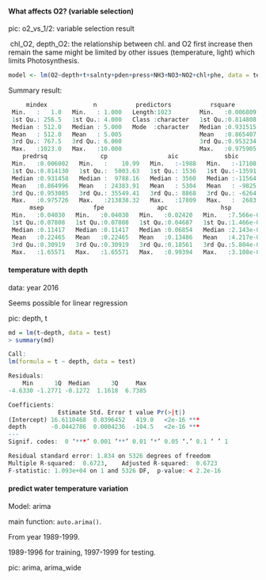 #### What affects O2? (variable selection)

pic: o2_vs_1/2: variable selection result

​		chl_O2, depth_O2: the relationship between chl. and O2 first increase then remain the same might be limited by other issues (temperature, light) which limits Photosynthesis.

```R
model <- lm(O2~depth+t+salnty+pden+press+NH3+NO3+NO2+chl+phe, data = test)
```

Summary result:

```R
     mindex             n           predictors           rsquare              adjr         
 Min.   :   1.0   Min.   : 1.000   Length:1023        Min.   :0.006809   Min.   :0.006622  
 1st Qu.: 256.5   1st Qu.: 4.000   Class :character   1st Qu.:0.814808   1st Qu.:0.814634  
 Median : 512.0   Median : 5.000   Mode  :character   Median :0.931515   Median :0.931502  
 Mean   : 512.0   Mean   : 5.005                      Mean   :0.865407   Mean   :0.865300  
 3rd Qu.: 767.5   3rd Qu.: 6.000                      3rd Qu.:0.953234   3rd Qu.:0.953190  
 Max.   :1023.0   Max.   :10.000                      Max.   :0.975905   Max.   :0.975859  
    predrsq               cp                 aic             sbic             sbc       
 Min.   :0.006002   Min.   :    10.99   Min.   :-1988   Min.   :-17108   Min.   :-1915  
 1st Qu.:0.814130   1st Qu.:  5003.63   1st Qu.: 1536   1st Qu.:-13591   1st Qu.: 1581  
 Median :0.931458   Median :  9788.16   Median : 3560   Median :-11564   Median : 3586  
 Mean   :0.864996   Mean   : 24383.91   Mean   : 5304   Mean   : -9825   Mean   : 5350  
 3rd Qu.:0.953085   3rd Qu.: 35549.41   3rd Qu.: 8868   3rd Qu.: -6264   3rd Qu.: 8914  
 Max.   :0.975726   Max.   :213838.32   Max.   :17809   Max.   :  2683   Max.   :17828  
      msep              fpe               apc               hsp           
 Min.   :0.04030   Min.   :0.04030   Min.   :0.02420   Min.   :7.566e-06  
 1st Qu.:0.07808   1st Qu.:0.07808   1st Qu.:0.04687   1st Qu.:1.466e-05  
 Median :0.11417   Median :0.11417   Median :0.06854   Median :2.143e-05  
 Mean   :0.22465   Mean   :0.22465   Mean   :0.13486   Mean   :4.217e-05  
 3rd Qu.:0.30919   3rd Qu.:0.30919   3rd Qu.:0.18561   3rd Qu.:5.804e-05  
 Max.   :1.65571   Max.   :1.65571   Max.   :0.99394   Max.   :3.108e-04  
```



#### temperature with depth

data: year 2016

Seems possible for linear regression

pic: depth, t

```R
md = lm(t~depth, data = test)
> summary(md)

Call:
lm(formula = t ~ depth, data = test)

Residuals:
    Min      1Q  Median      3Q     Max 
-4.6330 -1.2771 -0.1272  1.1618  6.7385 

Coefficients:
              Estimate Std. Error t value Pr(>|t|)    
(Intercept) 16.6110468  0.0396452   419.0   <2e-16 ***
depth       -0.0442786  0.0004236  -104.5   <2e-16 ***
---
Signif. codes:  0 ‘***’ 0.001 ‘**’ 0.01 ‘*’ 0.05 ‘.’ 0.1 ‘ ’ 1

Residual standard error: 1.834 on 5326 degrees of freedom
Multiple R-squared:  0.6723,	Adjusted R-squared:  0.6723 
F-statistic: 1.093e+04 on 1 and 5326 DF,  p-value: < 2.2e-16
```



#### predict water temperature variation

Model: arima

main function: `auto.arima()`.

From year 1989-1999. 

1989-1996 for training, 1997-1999 for testing.

pic: arima, arima_wide

